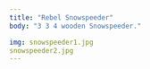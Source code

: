 ```yaml
---
title: "Rebel Snowspeeder"
body: "3 3 4 wooden Snowspeeder."

img: snowspeeder1.jpg
snowspeeder2.jpg
---
```

